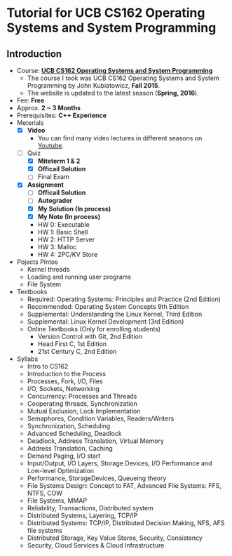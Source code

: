 # Tutorial for UCB CS162 Operating Systems and System Programming

## Introduction

- Course: [**UCB CS162 Operating Systems and System Programming**](https://cs162.eecs.berkeley.edu/)
  - The course I took was UCB CS162 Operating Systems and System Programming by John Kubiatowicz, **Fall 2015**.
  - The website is updated to the latest season (**Spring, 2016**).
- Fee: **Free**
- Approx. **2 ~ 3 Months**
- Prerequisites: **C++ Experience**
- Meterials 
  - [x] **Video**
	  - You can find many video lectures in different seasons on [Youtube](https://www.youtube.com/results?search_query=CS162).
  - [ ] Quiz
	 - [x] **Miteterm 1 & 2**
      - [x] **Officail Solution**
    - [ ] Final Exam
  - [x] **Assignment**
    - [ ] **Officail Solution**
    - [ ] **Autograder**
    - [x] **My Solution (In process)**
    - [x] **My Note (In process)**
    - HW 0: Executable
    - HW 1: Basic Shell
    - HW 2: HTTP Server
    - HW 3: Malloc
    - HW 4: 2PC/KV Store
- Pojects Pintos
	- Kernel threads
	- Loading and running user programs
	- File System
- Textbooks
  - Required: Operating Systems: Principles and Practice (2nd Edition)
  - Recommended: Operating System Concepts 9th Edition
  - Supplemental: Understanding the Linux Kernel, Third Edition
  - Supplemental: Linux Kernel Development (3rd Edition)
  - Online Textbooks (Only for enrolling students)
 	 - Version Control with Git, 2nd Edition
 	 - Head First C, 1st Edition
 	 - 21st Century C, 2nd Edition
- Syllabs
  - Intro to CS162
  - Introduction to the Process
  - Processes, Fork, I/O, Files
  - I/O, Sockets, Networking
  - Concurrency: Processes and Threads
  - Cooperating threads, Synchronization
  - Mutual Exclusion, Lock Implementation
  - Semaphores, Condition Variables, Readers/Writers
  - Synchronization, Scheduling
  - Advanced Scheduling, Deadlock
  - Deadlock, Address Translation, Virtual Memory
  - Address Translation, Caching
  - Demand Paging, I/O start
  - Input/Output, I/O Layers, Storage Devices, I/O Performance and Low-level Optimization
  - Performance, StorageDevices, Queueing theory
  - File Systems Design: Concept to FAT, Advanced File Systems: FFS, NTFS, COW
  - File Systems, MMAP
  - Reliability, Transactions, Distributed system
  - Distributed Systems, Layering, TCP/IP
  - Distributed Systems: TCP/IP, Distributed Decision Making, NFS, AFS file systems
  - Distributed Storage, Key Value Stores, Security, Consistency
  - Security, Cloud Services & Cloud Infrastructure